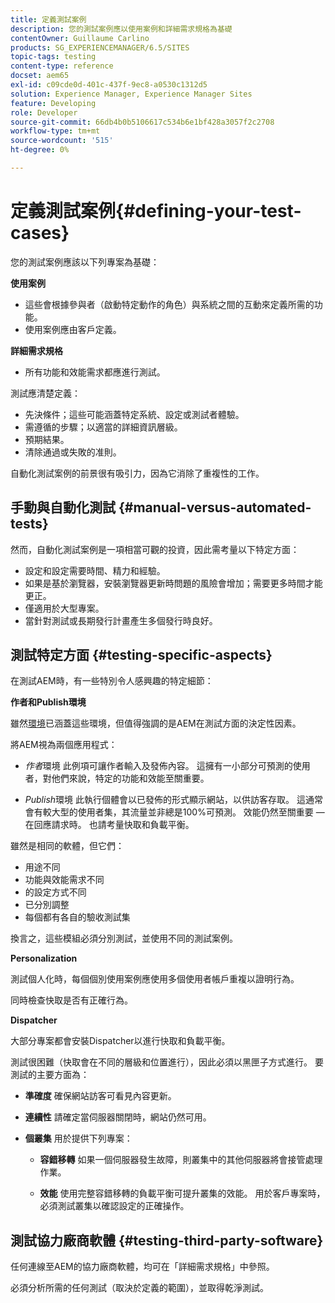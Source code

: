 ```yaml
---
title: 定義測試案例
description: 您的測試案例應以使用案例和詳細需求規格為基礎
contentOwner: Guillaume Carlino
products: SG_EXPERIENCEMANAGER/6.5/SITES
topic-tags: testing
content-type: reference
docset: aem65
exl-id: c09cde0d-401c-437f-9ec8-a0530c1312d5
solution: Experience Manager, Experience Manager Sites
feature: Developing
role: Developer
source-git-commit: 66db4b0b5106617c534b6e1bf428a3057f2c2708
workflow-type: tm+mt
source-wordcount: '515'
ht-degree: 0%

---
```


# 定義測試案例{#defining-your-test-cases}

您的測試案例應該以下列專案為基礎：

**使用案例**

* 這些會根據參與者（啟動特定動作的角色）與系統之間的互動來定義所需的功能。
* 使用案例應由客戶定義。

**詳細需求規格**

* 所有功能和效能需求都應進行測試。

測試應清楚定義：

* 先決條件；這些可能涵蓋特定系統、設定或測試者體驗。
* 需遵循的步驟；以適當的詳細資訊層級。
* 預期結果。
* 清除通過或失敗的准則。

自動化測試案例的前景很有吸引力，因為它消除了重複性的工作。

## 手動與自動化測試 {#manual-versus-automated-tests}

然而，自動化測試案例是一項相當可觀的投資，因此需考量以下特定方面：

* 設定和設定需要時間、精力和經驗。
* 如果是基於瀏覽器，安裝瀏覽器更新時問題的風險會增加；需要更多時間才能更正。
* 僅適用於大型專案。
* 當針對測試或長期發行計畫產生多個發行時良好。

## 測試特定方面 {#testing-specific-aspects}

在測試AEM時，有一些特別令人感興趣的特定細節：

**作者和Publish環境**

雖然[環境](/help/sites-developing/the-basics.md#environments)已涵蓋這些環境，但值得強調的是AEM在測試方面的決定性因素。

將AEM視為兩個應用程式：

* *作者*環境
此例項可讓作者輸入及發佈內容。
這擁有一小部分可預測的使用者，對他們來說，特定的功能和效能至關重要。

* *Publish*環境
此執行個體會以已發佈的形式顯示網站，以供訪客存取。
這通常會有較大型的使用者集，其流量並非總是100%可預測。 效能仍然至關重要 — 在回應請求時。 也請考量快取和負載平衡。

雖然是相同的軟體，但它們：

* 用途不同
* 功能與效能需求不同
* 的設定方式不同
* 已分別調整
* 每個都有各自的驗收測試集

換言之，這些模組必須分別測試，並使用不同的測試案例。

**Personalization**

測試個人化時，每個個別使用案例應使用多個使用者帳戶重複以證明行為。

同時檢查快取是否有正確行為。

**Dispatcher**

大部分專案都會安裝Dispatcher以進行快取和負載平衡。

測試很困難（快取會在不同的層級和位置進行），因此必須以黑匣子方式進行。 要測試的主要方面為：

* **準確度**
確保網站訪客可看見內容更新。

* **連續性**
請確定當伺服器關閉時，網站仍然可用。

* **個叢集**
用於提供下列專案：

   * **容錯移轉**
如果一個伺服器發生故障，則叢集中的其他伺服器將會接管處理作業。

   * **效能**
使用完整容錯移轉的負載平衡可提升叢集的效能。
用於客戶專案時，必須測試叢集以確認設定的正確操作。

## 測試協力廠商軟體 {#testing-third-party-software}

任何連線至AEM的協力廠商軟體，均可在「詳細需求規格」中參照。

必須分析所需的任何測試（取決於定義的範圍），並取得乾淨測試。
